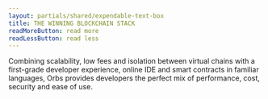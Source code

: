 ```yaml
---
layout: partials/shared/expendable-text-box
title: THE WINNING BLOCKCHAIN STACK
readMoreButton: read more
readLessButton: read less
---
```


Combining scalability, low fees and isolation between virtual chains with a first-grade developer experience, online IDE and smart contracts in familiar languages, Orbs provides developers the perfect mix of performance, cost, security and ease of use.
